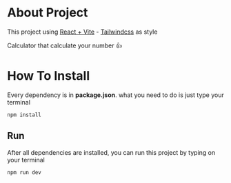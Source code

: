 # About Project

This project using [React + Vite](https://vitejs.dev/) - [Tailwindcss](https://tailwindcss.com/) as style

Calculator that calculate your number 👍

# How To Install

Every dependency is in **package.json**. what you need to do is just type your terminal

```
npm install
```

## Run

After all dependencies are installed, you can run this project by typing on your terminal

```
npm run dev
```
